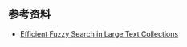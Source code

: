 ## 参考资料

* [Efficient Fuzzy Search in Large Text Collections](http://ad-publications.informatik.uni-freiburg.de/TOIS_fuzzy_BC_2013.pdf)
